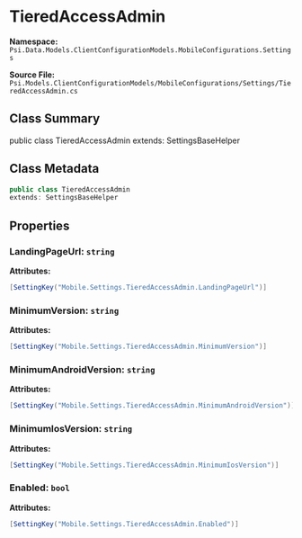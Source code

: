 # TieredAccessAdmin

**Namespace:** `Psi.Data.Models.ClientConfigurationModels.MobileConfigurations.Settings`

**Source File:** `Psi.Models.ClientConfigurationModels/MobileConfigurations/Settings/TieredAccessAdmin.cs`

## Class Summary

public class TieredAccessAdmin
extends: SettingsBaseHelper

## Class Metadata

```typescript
public class TieredAccessAdmin
extends: SettingsBaseHelper
```

## Properties

### LandingPageUrl: `string`

**Attributes:**
```csharp
[SettingKey("Mobile.Settings.TieredAccessAdmin.LandingPageUrl")]
```

### MinimumVersion: `string`

**Attributes:**
```csharp
[SettingKey("Mobile.Settings.TieredAccessAdmin.MinimumVersion")]
```

### MinimumAndroidVersion: `string`

**Attributes:**
```csharp
[SettingKey("Mobile.Settings.TieredAccessAdmin.MinimumAndroidVersion")]
```

### MinimumIosVersion: `string`

**Attributes:**
```csharp
[SettingKey("Mobile.Settings.TieredAccessAdmin.MinimumIosVersion")]
```

### Enabled: `bool`

**Attributes:**
```csharp
[SettingKey("Mobile.Settings.TieredAccessAdmin.Enabled")]
```
